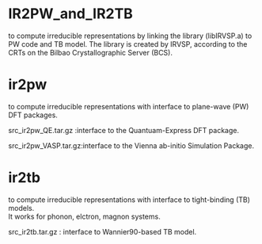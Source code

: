 # IR2PW_and_IR2TB
to compute irreducible representations by linking the library (libIRVSP.a) to PW code and TB model.
The library is created by IRVSP, according to the CRTs on the Bilbao Crystallographic Server (BCS).


# ir2pw
to compute irreducible representations with interface to plane-wave (PW) DFT packages.

src_ir2pw_QE.tar.gz  :interface to the Quantuam-Express DFT package.
                      

src_ir2pw_VASP.tar.gz:interface to the Vienna ab-initio Simulation Package.


# ir2tb
to compute irreducible representations with interface to tight-binding (TB) models. </br>
It works for phonon, elctron, magnon systems.

src_ir2tb.tar.gz : interface to Wannier90-based TB model.
                     
